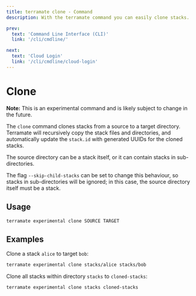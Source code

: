 ```yaml
---
title: terramate clone - Command
description: With the terramate command you can easily clone stacks.

prev:
  text: 'Command Line Interface (CLI)'
  link: '/cli/cmdline/'

next:
  text: 'Cloud Login'
  link: '/cli/cmdline/cloud-login'
---
```


# Clone

**Note:** This is an experimental command and is likely subject to change in the future.

The `clone` command clones stacks from a source to a target directory. Terramate will recursively copy the stack
files and directories, and automatically update the `stack.id` with generated UUIDs for the cloned stacks.

The source directory can be a stack itself, or it can contain stacks in sub-directories.

The flag `--skip-child-stacks` can be set to change this behaviour, so stacks in sub-directories will be ignored;
in this case, the source directory itself must be a stack.

## Usage

`terramate experimental clone SOURCE TARGET`

## Examples

Clone a stack `alice` to target `bob`:

```bash
terramate experimental clone stacks/alice stacks/bob
```

Clone all stacks within directory `stacks` to `cloned-stacks`:

```bash
terramate experimental clone stacks cloned-stacks
```
